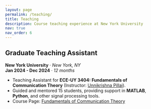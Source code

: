 ```yaml
---
layout: page
permalink: /teaching/
title: Teaching
description: Course teaching experience at New York University
nav: true
nav_order: 6
---
```


<!-- For now, this page is assumed to be a static description of your courses. You can convert it to a collection similar to `_projects/` so that you can have a dedicated page for each course.

Organize your courses by years, topics, or universities, however you like! -->

## Graduate Teaching Assistant  
**New York University** · *New York, NY*  
**Jan 2024 - Dec 2024** · *12 months*  
- Teaching Assistant for **ECE-UY 3404: Fundamentals of Communication Theory** (Instructor: [Unnikrishna Pillai](https://engineering.nyu.edu/faculty/unnikrishna-pillai)).  
- Guided and mentored 15 students, providing support in **MATLAB**, **Python**, and other signal processing tools.
- Course Page: [Fundamentals of Communication Theory](http://bulletin.engineering.nyu.edu/preview_course_nopop.php?catoid=15&coid=36675)